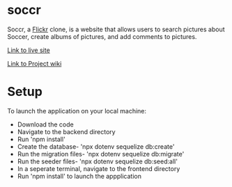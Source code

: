 # soccr
Soccr, a [Flickr](https://www.flickr.com/) clone, is a website that allows users to search pictures about Soccer, create albums of pictures, and add comments to pictures.

[Link to live site](https://soccr-aa.herokuapp.com/)

[Link to Project wiki](https://github.com/JackPercival/soccr/wiki)

# Setup
To launch the application on your local machine:

* Download the code
* Navigate to the backend directory
* Run 'npm install'
* Create the database- 'npx dotenv sequelize db:create'
* Run the migration files- 'npx dotenv sequelize db:migrate'
* Run the seeder files- 'npx dotenv sequelize db:seed:all'
* In a seperate terminal, navigate to the frontend directory
* Run 'npm install' to launch the appplication
